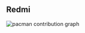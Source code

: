 ## Redmi

<picture>
  <source media="(prefers-color-scheme: dark)" srcset="https://raw.githubusercontent.com/azzamdhx/azzamdhx/output/pacman-contribution-graph-dark.svg">
  <source media="(prefers-color-scheme: light)" srcset="https://raw.githubusercontent.com/azzamdhx/azzamdhx/output/pacman-contribution-graph.svg">
  <img alt="pacman contribution graph" src="https://raw.githubusercontent.com/azzamdhx/azzamdhx/output/pacman-contribution-graph.svg">
</picture>

<!-- **azzamdhx/azzamdhx** is a ✨ _special_ ✨ repository because its `README.md` (this file) appears on your GitHub profile.

Here are some ideas to get you started:

- 🔭 I’m currently working on ...
- 🌱 I’m currently learning ...
- 👯 I’m looking to collaborate on ...
- 🤔 I’m looking for help with ...
- 💬 Ask me about ...
- 📫 How to reach me: ...
- 😄 Pronouns: ...
- ⚡ Fun fact: ... -->